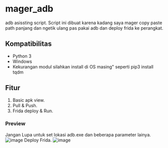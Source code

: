 # mager_adb
adb asissting script.
Script ini dibuat karena kadang saya mager copy paste path panjang dan ngetik ulang pas pakai adb dan deploy frida ke perangkat.

## Kompatibilitas
* Python 3
* Windows
* Kekurangan modul silahkan install di OS masing" seperti pip3 install tqdm

## Fitur
1. Basic apk view.
2. Pull & Push.
3. Frida deploy & Run.

### Preview
Jangan Lupa untuk set lokasi adb.exe dan beberapa parameter lainya.
![image](https://user-images.githubusercontent.com/6917260/105687620-402f3480-5f2b-11eb-871b-4e3c980d8628.png)
Deploy Frida.
![image](https://user-images.githubusercontent.com/6917260/105686108-710e6a00-5f29-11eb-859f-1db46df6960c.png)
